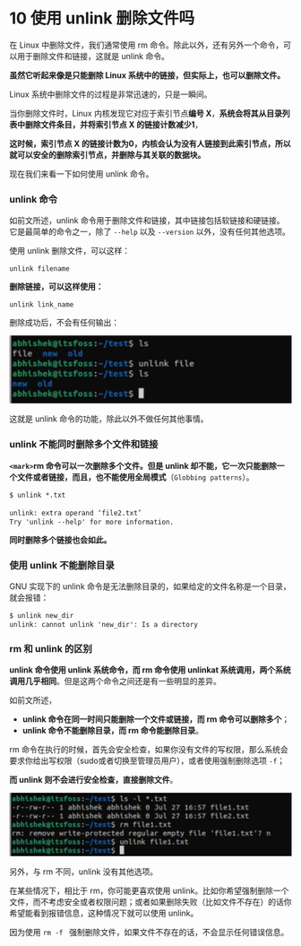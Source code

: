 # **10 使用 unlink 删除文件吗**

在 Linux 中删除文件，我们通常使用 rm 命令。除此以外，还有另外一个命令，可以用于删除文件和链接，这就是 unlink 命令。

**虽然它听起来像是只能删除 Linux 系统中的链接，但实际上，也可以删除文件。**

Linux 系统中删除文件的过程是非常迅速的，只是一瞬间。

当你删除文件时，Linux 内核发现它对应于索引节点**编号 X**，**系统会将其从目录列表中删除文件条目，并将索引节点 X 的链接计数减少1**，

**这时候，索引节点 X 的链接计数为0，内核会认为没有人链接到此索引节点，所以就可以安全的删除索引节点，并删除与其关联的数据块。**

现在我们来看一下如何使用 unlink 命令。

### **unlink 命令**

如前文所述，unlink 命令用于删除文件和链接，其中链接包括软链接和硬链接。它是最简单的命令之一，除了 `--help` 以及 `--version` 以外，没有任何其他选项。

使用 unlink 删除文件，可以这样：

```
unlink filename
```

**删除链接，可以这样使用：**

```
unlink link_name
```

删除成功后，不会有任何输出：

![Alt Image Text](../images/chap8_10_1.png "Body image")

这就是 unlink 命令的功能，除此以外不做任何其他事情。

### **unlink 不能同时删除多个文件和链接**

**`<mark>`rm 命令可以一次删除多个文件。但是 unlink 却不能，它一次只能删除一个文件或者链接，而且，也不能使用全局模式**（`Globbing patterns`）。

```
$ unlink *.txt

unlink: extra operand ‘file2.txt’
Try 'unlink --help' for more information.
```

**同时删除多个链接也会如此。**

### **使用 unlink 不能删除目录**

GNU 实现下的 unlink 命令是无法删除目录的，如果给定的文件名称是一个目录，就会报错：

```
$ unlink new_dir
unlink: cannot unlink 'new_dir': Is a directory
```

### **rm 和 unlink 的区别**

**unlink 命令使用 unlink 系统命令，而 rm 命令使用 unlinkat 系统调用，两个系统调用几乎相同**。但是这两个命令之间还是有一些明显的差异。

如前文所述，

* **unlink 命令在同一时间只能删除一个文件或链接，而 rm 命令可以删除多个**；
* **unlink 命令不能删除目录，而 rm 命令能删除目录**。

rm 命令在执行的时候，首先会安全检查，如果你没有文件的写权限，那么系统会要求你给出写权限（sudo或者切换至管理员用户），或者使用强制删除选项 `-f`；

**而 unlink 则不会进行安全检查，直接删除文件**。

![Alt Image Text](../images/chap8_10_2.png "Body image")

另外，与 rm 不同，unlink 没有其他选项。

在某些情况下，相比于 rm，你可能更喜欢使用 unlink。比如你希望强制删除一个文件，而不考虑安全或者权限问题；或者如果删除失败（比如文件不存在）的话你希望能看到报错信息，这种情况下就可以使用 unlink。

因为使用 `rm -f ` 强制删除文件，如果文件不存在的话，不会显示任何错误信息。
